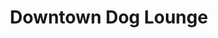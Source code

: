 ---
title: "Downtown Dog Lounge"
url: /seattle/downtown-dog-lounge-northwest-46th-street/
shop: pet grooming
---